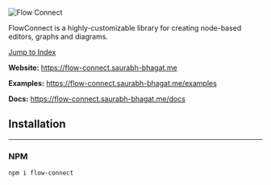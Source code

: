 ![Flow Connect](media://flow-connect-index.png)

FlowConnect is a highly-customizable library for creating node-based editors, graphs and diagrams.

[Jump to Index](modules.html)

**Website:** https://flow-connect.saurabh-bhagat.me

**Examples:** https://flow-connect.saurabh-bhagat.me/examples

**Docs:** https://flow-connect.saurabh-bhagat.me/docs


## Installation
---

### NPM

```shell
npm i flow-connect
```